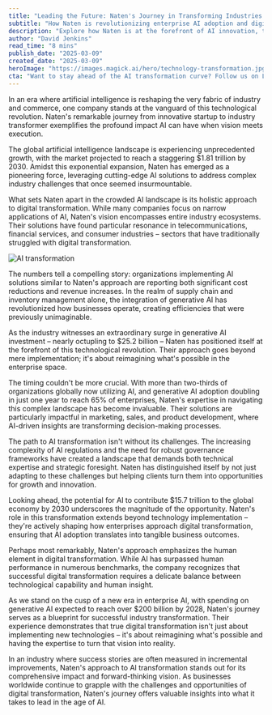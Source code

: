 ```yaml
---
title: "Leading the Future: Naten's Journey in Transforming Industries with AI"
subtitle: "How Naten is revolutionizing enterprise AI adoption and digital transformation"
description: "Explore how Naten is at the forefront of AI innovation, transforming industries like telecommunications, financial services, and consumer sectors with comprehensive AI solutions. Learn how their holistic approach to digital transformation is setting new standards for enterprise success."
author: "David Jenkins"
read_time: "8 mins"
publish_date: "2025-03-09"
created_date: "2025-03-09"
heroImage: "https://images.magick.ai/hero/technology-transformation.jpg"
cta: "Want to stay ahead of the AI transformation curve? Follow us on LinkedIn for exclusive insights into how companies like Naten are reshaping the future of business through innovative AI solutions."
---
```


In an era where artificial intelligence is reshaping the very fabric of industry and commerce, one company stands at the vanguard of this technological revolution. Naten's remarkable journey from innovative startup to industry transformer exemplifies the profound impact AI can have when vision meets execution.

The global artificial intelligence landscape is experiencing unprecedented growth, with the market projected to reach a staggering $1.81 trillion by 2030. Amidst this exponential expansion, Naten has emerged as a pioneering force, leveraging cutting-edge AI solutions to address complex industry challenges that once seemed insurmountable.

What sets Naten apart in the crowded AI landscape is its holistic approach to digital transformation. While many companies focus on narrow applications of AI, Naten's vision encompasses entire industry ecosystems. Their solutions have found particular resonance in telecommunications, financial services, and consumer industries – sectors that have traditionally struggled with digital transformation.

![AI transformation](https://i.magick.ai/PIXE/1738406181100_magick_img.webp)

The numbers tell a compelling story: organizations implementing AI solutions similar to Naten's approach are reporting both significant cost reductions and revenue increases. In the realm of supply chain and inventory management alone, the integration of generative AI has revolutionized how businesses operate, creating efficiencies that were previously unimaginable.

As the industry witnesses an extraordinary surge in generative AI investment – nearly octupling to $25.2 billion – Naten has positioned itself at the forefront of this technological revolution. Their approach goes beyond mere implementation; it's about reimagining what's possible in the enterprise space.

The timing couldn't be more crucial. With more than two-thirds of organizations globally now utilizing AI, and generative AI adoption doubling in just one year to reach 65% of enterprises, Naten's expertise in navigating this complex landscape has become invaluable. Their solutions are particularly impactful in marketing, sales, and product development, where AI-driven insights are transforming decision-making processes.

The path to AI transformation isn't without its challenges. The increasing complexity of AI regulations and the need for robust governance frameworks have created a landscape that demands both technical expertise and strategic foresight. Naten has distinguished itself by not just adapting to these challenges but helping clients turn them into opportunities for growth and innovation.

Looking ahead, the potential for AI to contribute $15.7 trillion to the global economy by 2030 underscores the magnitude of the opportunity. Naten's role in this transformation extends beyond technology implementation – they're actively shaping how enterprises approach digital transformation, ensuring that AI adoption translates into tangible business outcomes.

Perhaps most remarkably, Naten's approach emphasizes the human element in digital transformation. While AI has surpassed human performance in numerous benchmarks, the company recognizes that successful digital transformation requires a delicate balance between technological capability and human insight.

As we stand on the cusp of a new era in enterprise AI, with spending on generative AI expected to reach over $200 billion by 2028, Naten's journey serves as a blueprint for successful industry transformation. Their experience demonstrates that true digital transformation isn't just about implementing new technologies – it's about reimagining what's possible and having the expertise to turn that vision into reality.

In an industry where success stories are often measured in incremental improvements, Naten's approach to AI transformation stands out for its comprehensive impact and forward-thinking vision. As businesses worldwide continue to grapple with the challenges and opportunities of digital transformation, Naten's journey offers valuable insights into what it takes to lead in the age of AI.